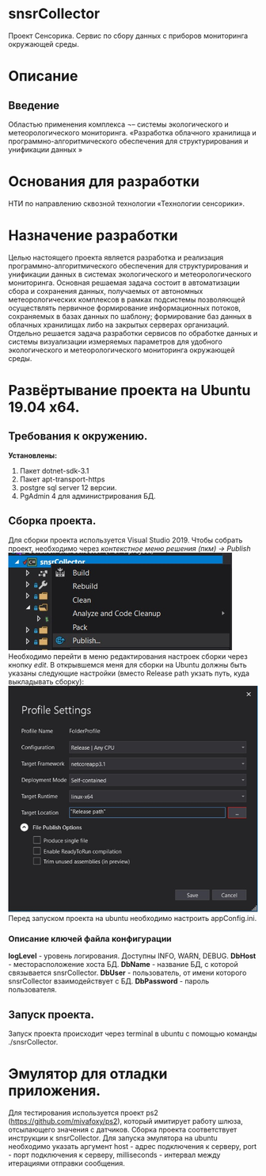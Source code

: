 # snsrCollector
Проект Сенсорика. Сервис по сбору данных с приборов мониторинга окружающей среды.

# Описание
## Введение
Областью применения комплекса ¬– системы экологического и метеорологического мониторинга.
«Разработка облачного хранилища и программно-алгоритмического обеспечения для структурирования и унификации данных »
# Основания для разработки
НТИ по направлению сквозной технологии «Технологии сенсорики».
# Назначение разработки
Целью настоящего проекта является разработка и реализация программно-алгоритмического обеспечения для структурирования и унификации данных в системах экологического и метеорологического мониторинга. Основная решаемая задача состоит в  автоматизации сбора и сохранения данных, получаемых от автономных метеорологических комплексов в рамках подсистемы позволяющей осуществлять первичное формирование информационных потоков, сохраняемых в базах данных по шаблону; формирование баз данных в облачных хранилищах либо на закрытых серверах организаций. Отдельно решается задача разработки сервисов по обработке данных и системы визуализации измеряемых параметров для удобного экологического и метеорологического мониторинга окружающей среды.

# Развёртывание проекта на Ubuntu 19.04 x64.

## Требования к окружению.
**Установлены:**  
1. Пакет dotnet-sdk-3.1
2. Пакет apt-transport-https
3. postgre sql server 12 версии.
4. PgAdmin 4 для администрирования БД.

## Сборка проекта.
Для сборки проекта используется Visual Studio 2019. Чтобы собрать проект, необходимо через *контекстное меню решения (пкм) -> Publish*  
![Alt text](/Pulish_button.jpg?raw=true "Переход к публикации приложения.")  
Необходимо перейти в меню редактирования настроек сборки через кнопку *edit*. В открывшемся меня для сборки на Ubuntu должны быть указаны следующие настройки (вместо Release path укзать путь, куда выкладывать сборку):  
![Alt text](/Profile_Settings.jpg?raw=true "Настройки публикации приложения.")  
Перед запуском проекта на ubuntu необходимо настроить appConfig.ini. 

### Описание ключей файла конфигурации
**logLevel** - уровень логирования. Доступны INFO, WARN, DEBUG.
**DbHost** - месторасположение хоста БД.
**DbName** - название БД, с которой связывается snsrCollector.
**DbUser** - пользователь, от имени которого snsrCollector взаимодействует с БД.
**DbPassword** - пароль пользователя.

## Запуск проекта.
Запуск проекта происходит через terminal в ubuntu с помощью команды ./snsrCollector.

# Эмулятор для отладки приложения.
Для тестирования используется проект ps2 (https://github.com/mivafoxy/ps2), который имитирует работу шлюза, отсылающего значения с датчиков. Сборка проекта соответствует инструкции к snsrCollector. Для запуска эмулятора на ubuntu необходимо указать аргумент host - адрес подключения к серверу, port - порт подключения к серверу, milliseconds - интервал между итерациями отправки сообщения.